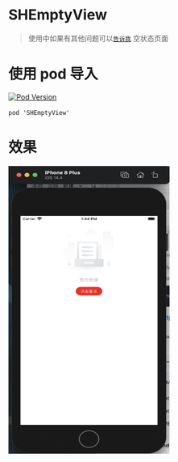 # SHEmptyView
> 使用中如果有其他问题可以[`告诉我`](https://github.com/CCSH/SHEmptyView/issues/new)
空状态页面
# 使用 pod 导入
[![Pod Version](http://img.shields.io/cocoapods/v/SHEmptyView.svg?style=flat)](http://cocoadocs.org/docsets/SHEmptyView/)
```
pod 'SHEmptyView'
```
# 效果
<img src="https://github.com/CCSH/SHEmptyView/blob/main/WX20210304-134414@2x.png" width="320" height="569"/>
